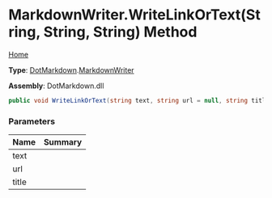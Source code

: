 # MarkdownWriter\.WriteLinkOrText\(String, String, String\) Method

[Home](../../../README.md)

**Type**: [DotMarkdown](../../README.md)\.[MarkdownWriter](../README.md)

**Assembly**: DotMarkdown\.dll

```csharp
public void WriteLinkOrText(string text, string url = null, string title = null)
```

### Parameters

| Name | Summary |
| ---- | ------- |
| text | |
| url | |
| title | |

